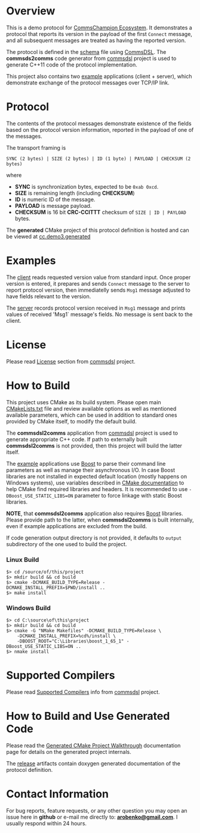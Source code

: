 # Overview
This is a demo protocol for [CommsChampion Ecosystem](https://arobenko.github.io/cc). 
It demonstrates a protocol that reports its version in the payload of the first
`Connect` message, and all subsequent messages are treated as having the
reported version.

The protocol is defined in the [schema](dsl/schema.xml)
file using [CommsDSL](https://github.com/arobenko/CommsDSL-Specification).
The **commsds2comms** code generator from [commsdsl](https://github.com/arobenko/commsdsl)
project is used to generate C++11 code of the protocol implementation.

This project also contains two [example](examples) 
applications (client + server), which demonstrate exchange of the protocol
messages over TCP/IP link.

# Protocol
The contents of the protocol messages demonstrate existence of the fields
based on the protocol version information, reported in the payload of one
of the messages. 

The transport framing is
```
SYNC (2 bytes) | SIZE (2 bytes) | ID (1 byte) | PAYLOAD | CHECKSUM (2 bytes)
```
where
- **SYNC** is synchronization bytes, expected to be `0xab 0xcd`.
- **SIZE** is remaining length (including **CHECKSUM**)
- **ID** is numeric ID of the message.
- **PAYLOAD** is message payload.
- **CHECKSUM** is 16 bit **CRC-CCITTT** checksum of `SIZE | ID | PAYLOAD` bytes.

The **generated** CMake project of this protocol definition is hosted and can be
viewed at [cc.demo3.generated](https://github.com/arobenko/cc.demo3.generated)

# Examples
The [client](examples/client) reads requested version value from standard input.
Once proper version is entered, it prepares and sends `Connect`  message to 
the server to report protocol version, then immediatelly sends `Msg1` 
message adjusted to have fields relevant to the version. 

The [server](examples/server) records protocol version received in `Msg1` message
and prints values of received 'Msg1` message's fields. No message is sent back
to the client.

# License
Please read [License](https://github.com/arobenko/commsdsl#license)
section from [commsdsl](https://github.com/arobenko/commsdsl) project.

# How to Build
This project uses CMake as its build system. Please open main
[CMakeLists.txt](CMakeLists.txt) file and review available options as well as
mentioned available parameters, which can be used in addition to standard 
ones provided by CMake itself, to modify the default build. 

The **commsdsl2comms** application from [commsdsl](https://github.com/arobenko/commsdsl)
project is used to generate appropriate C++ code. If path to externally
built **commsdsl2comms** is not provided, then this project will build the
latter itself.

The [example](#examples) applications use [Boost](https://www.boost.org)
to parse their command line parameters as well as manage their asynchronous I/O. 
In case Boost libraries are not installed in expected default location
(mostly happens on Windows systems), use variables described in 
[CMake documentation](https://cmake.org/cmake/help/v3.8/module/FindBoost.html) 
to help CMake find required libraries and headers. 
It is recommended to use `-DBoost_USE_STATIC_LIBS=ON` parameter to force
linkage with static Boost libraries.

**NOTE**, that **commsdsl2comms** application also requires 
[Boost](https://www.boost.org) libraries. Please provide path to the latter, when
**commsdsl2comms** is built internally, even if example applications are excluded
from the build.

If code generation output directory is not provided, it defaults to 
`output` subdirectory of the one used to build the project.

### Linux Build
```
$> cd /source/of/this/project
$> mkdir build && cd build
$> cmake -DCMAKE_BUILD_TYPE=Release -DCMAKE_INSTALL_PREFIX=$PWD/install ..
$> make install
```

### Windows Build
```
$> cd C:\source\of\this\project
$> mkdir build && cd build
$> cmake -G "NMake Makefiles" -DCMAKE_BUILD_TYPE=Release \ 
    -DCMAKE_INSTALL_PREFIX=%cd%/install \
    -DBOOST_ROOT="C:\Libraries\boost_1_65_1" -DBoost_USE_STATIC_LIBS=ON ..
$> nmake install
```

# Supported Compilers
Please read [Supported Compilers](https://github.com/arobenko/commsdsl#supported-compilers)
info from [commsdsl](https://github.com/arobenko/commsdsl) project.

# How to Build and Use Generated Code
Please read the
[Generated CMake Project Walkthrough](https://github.com/arobenko/commsdsl/blob/master/doc/GeneratedProjectWalkthrough.md)
documentation page for details on the generated project internals.

The [release](https://github.com/arobenko/cc.demo3.commsdsl/releases)
artifacts contain doxygen generated documentation of the protocol definition.

# Contact Information
For bug reports, feature requests, or any other question you may open an issue
here in **github** or e-mail me directly to: **arobenko@gmail.com**. I usually
respond within 24 hours.

